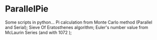 # ParallelPie
Some scripts in python...
Pi calculation from Monte Carlo method (Parallel and Serial);
Sieve Of Eratosthenes algorithm;
Euler's number value from McLaurin Series (and with 1072 );
